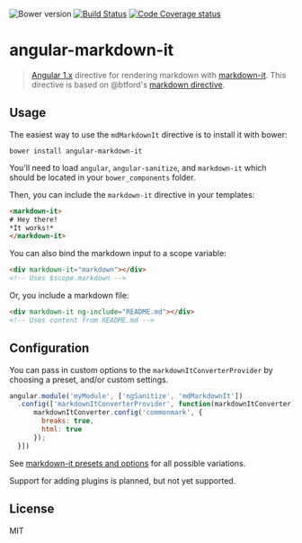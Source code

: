 ![Bower version][bower-image]
[![Build Status][ci-image]][ci-url]
[![Code Coverage status][codecov-image]][codecov-url]

# angular-markdown-it

> [Angular 1.x](https://angularjs.org) directive for rendering markdown with [markdown-it](https://github.com/markdown-it/markdown-it). This directive is based on @btford's [markdown directive](https://github.com/btford/angular-markdown-directive).

## Usage

The easiest way to use the `mdMarkdownIt` directive is to install it with bower:

`bower install angular-markdown-it`

You'll need to load `angular`, `angular-sanitize`, and `markdown-it` which should be located in your `bower_components` folder.

Then, you can include the `markdown-it` directive in your templates:

````html
<markdown-it>
# Hey there!
*It works!*
</markdown-it>
````

You can also bind the markdown input to a scope variable:

````html
<div markdown-it="markdown"></div>
<!-- Uses $scope.markdown -->
````

Or, you include a markdown file:

````html
<div markdown-it ng-include="README.md"></div>
<!-- Uses content from README.md -->
````

## Configuration

You can pass in custom options to the `markdownItConverterProvider` by choosing a preset, and/or custom settings.

````js
angular.module('myModule', ['ngSanitize', 'mdMarkdownIt'])
  .config(['markdownItConverterProvider', function(markdownItConverter) {
      markdownItConverter.config('commonmark', {
        breaks: true,
        html: true
      });
  }])
````

See [markdown-it presets and options](https://github.com/markdown-it/markdown-it#init-with-presets-and-options) for all possible variations.

Support for adding plugins is planned, but not yet supported.

## License

MIT

[bower-image]:https://img.shields.io/bower/v/angular-markdown-it.svg?style=flat
[ci-image]: https://travis-ci.org/macedigital/angular-markdown-it.svg?style=flat
[ci-url]: https://travis-ci.org/macedigital/angular-markdown-it
[codecov-image]:https://img.shields.io/codecov/c/github/macedigital/angular-markdown-it.svg?style=flat
[codecov-url]:https://codecov.io/github/macedigital/angular-markdown-it